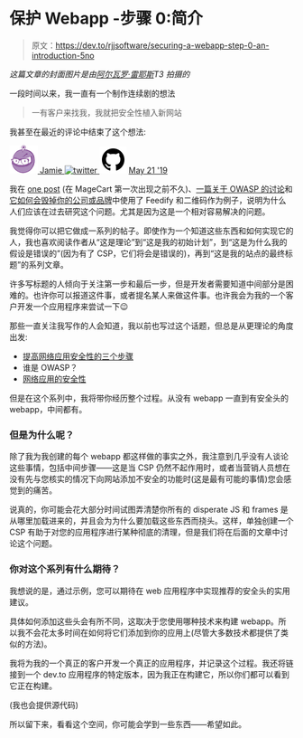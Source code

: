 # 保护 Webapp -步骤 0:简介

> 原文：<https://dev.to/rjjsoftware/securing-a-webapp-step-0-an-introduction-5no>

*这篇文章的封面图片是由[阿尔瓦罗·雷耶斯](https://unsplash.com/photos/qWwpHwip31M)T3 拍摄的*

一段时间以来，我一直有一个制作连续剧的想法

> 一有客户来找我，我就把安全性植入新网站

我甚至在最近的评论中结束了这个想法:

[![dotnetcoreblog profile image](img/8756136f44a0bc1562d9bd8568defb6b.png) ](/dotnetcoreblog) [ Jamie ](/dotnetcoreblog) [ ![twitter](img/82aa32a73d0a2eadd783a8a531ea2cc3.png) ](https://twitter.com/dotNetCoreShow) [![github](img/029e4450541d5c4819d89a83d5315060.png)](https://github.com/GaProgMan) [<time datetime="2019-05-21T07:39:30Z">May 21 '19</time>](/dotnetcoreblog/comment/b1ed)

我在 [one post](dev.to/dotnetcoreblog/three-steps-for-increasing-the-security-of-your-web-apps-3clg) (在 MageCart 第一次出现之前不久)、[一篇关于 OWASP 的讨论](https://dev.to/dotnetcoreblog/owasp---who-jack)和[它如何会毁掉你的公司或品牌](https://dev.to/rjjsoftware/security-for-your-web-apps---and-why-its-important-1b66)中使用了 Feedify 和二维码作为例子，说明为什么人们应该在过去研究这个问题。尤其是因为这是一个相对容易解决的问题。

我觉得你可以把它做成一系列的帖子。即使作为一个知道这些东西和如何实现它的人，我也喜欢阅读作者从“这是理论”到“这是我的初始计划”，到“这是为什么我的假设是错误的”(因为有了 CSP，它们将会是错误的)，再到“这是我的站点的最终标题”的系列文章。

许多写标题的人倾向于关注第一步和最后一步，但是开发者需要知道中间部分是困难的。也许你可以报道这件事，或者提名某人来做这件事。也许我会为我的一个客户开发一个应用程序来尝试一下😉

那些一直关注我写作的人会知道，我以前也写过这个话题，但总是从更理论的角度出发:

*   [提高网络应用安全性的三个步骤](https://dev.to/dotnetcoreblog/comment/dev.to/dotnetcoreblog/three-steps-for-increasing-the-security-of-your-web-apps-3clg)
*   谁是 OWASP？
*   [网络应用的安全性](https://dev.to/rjjsoftware/security-for-your-web-apps---and-why-its-important-1b66)

但是在这个系列中，我将带你经历整个过程。从没有 webapp 一直到有安全头的 webapp，中间都有。

### 但是为什么呢？

除了我为我创建的每个 webapp 都这样做的事实之外，我注意到几乎没有人谈论这些事情，包括中间步骤——这是当 CSP 仍然不起作用时，或者当营销人员想在没有先与您核实的情况下向网站添加不安全的功能时(这是最有可能的事情)您会感觉到的痛苦。

说真的，你可能会花大部分时间试图弄清楚你所有的 disperate JS 和 frames 是从哪里加载进来的，并且会为为什么要加载这些东西而挠头。这样，单独创建一个 CSP 有助于对您的应用程序进行某种彻底的清理，但是我们将在后面的文章中讨论这个问题。

### 你对这个系列有什么期待？

我想说的是，通过示例，您可以期待在 web 应用程序中实现推荐的安全头的实用建议。

具体如何添加这些头会有所不同，这取决于您使用哪种技术来构建 webapp。所以我不会花太多时间在如何将它们添加到你的应用上(尽管大多数技术都提供了类似的方法)。

我将为我的一个真正的客户开发一个真正的应用程序，并记录这个过程。我还将链接到一个 dev.to 应用程序的特定版本，因为我正在构建它，所以你们都可以看到它正在构建。

(我也会提供源代码)

所以留下来，看看这个空间，你可能会学到一些东西——希望如此。